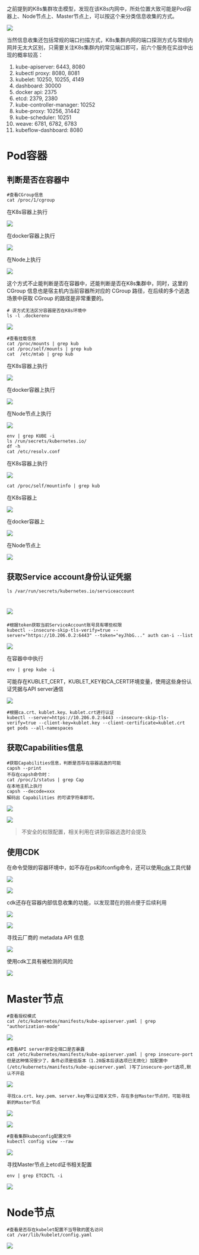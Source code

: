 之前提到的<font style="color:rgb(36, 41, 47);">K8s集群攻击模型，发现在该K8s内网中，所处位置大致可能是Pod容器上、Node节点上、Master节点上，可以按这个来分类信息收集的方式。</font>

![](https://cdn.nlark.com/yuque/0/2022/png/12767265/1665374523817-90122076-653e-49c1-8f1f-8772fb29c88c.png)

<font style="color:rgb(36, 41, 47);">当然信息收集还包括常规的端口扫描方式，K8s集群内网的端口探测方式与常规内网并无太大区别，只需要关注K8s集群内的常见端口即可，前六个服务在实战中出现的概率较高：</font>

1. <font style="color:rgb(36, 41, 47);">kube-apiserver: 6443, 8080</font>
2. <font style="color:rgb(36, 41, 47);">kubectl proxy: 8080, 8081</font>
3. <font style="color:rgb(36, 41, 47);">kubelet: 10250, 10255, 4149</font>
4. <font style="color:rgb(36, 41, 47);">dashboard: 30000</font>
5. <font style="color:rgb(36, 41, 47);">docker api: 2375</font>
6. <font style="color:rgb(36, 41, 47);">etcd: 2379, 2380</font>
7. <font style="color:rgb(36, 41, 47);">kube-controller-manager: 10252</font>
8. <font style="color:rgb(36, 41, 47);">kube-proxy: 10256, 31442</font>
9. <font style="color:rgb(36, 41, 47);">kube-scheduler: 10251</font>
10. <font style="color:rgb(36, 41, 47);">weave: 6781, 6782, 6783</font>
11. <font style="color:rgb(36, 41, 47);">kubeflow-dashboard: 8080</font>

# Pod容器
## 判断是否在容器中
```plain
#查看CGroup信息
cat /proc/1/cgroup
```

在K8s容器上执行

![](https://cdn.nlark.com/yuque/0/2022/png/12767265/1665382707969-ddbcdb39-abf6-4057-8cd4-874eda434ea6.png)

在docker容器上执行 

![](https://cdn.nlark.com/yuque/0/2022/png/12767265/1665382731194-5125adce-00f4-4442-8e5c-f4bf19361959.png)

在Node上执行

![](https://cdn.nlark.com/yuque/0/2022/png/12767265/1665385164877-72e2a786-7a28-48bd-b8ac-43dc0f8a14a0.png)

这个方式不止能判断是否在容器中，还能判断是否在K8s集群中，同时，这里的 CGroup 信息也是宿主机内当前容器所对应的 CGroup 路径，在后续的多个逃逸场景中获取 CGroup 的路径是非常重要的。 

```plain
# 该方式无法区分容器是否在K8s环境中
ls -l .dockerenv
```

![](https://cdn.nlark.com/yuque/0/2022/png/12767265/1665382258028-4fd67026-30a3-4436-a581-43a453a2659e.png)

```plain
#查看挂载信息
cat /proc/mounts | grep kub
cat /proc/self/mounts | grep kub
cat  /etc/mtab | grep kub
```

在K8s容器上执行

![](https://cdn.nlark.com/yuque/0/2022/png/12767265/1665384863671-09e1f73c-ecf6-4ccb-b9d8-96eef82fd67e.png)

在docker容器上执行

![](https://cdn.nlark.com/yuque/0/2022/png/12767265/1665384976830-1ed20472-62a9-444a-b369-be5dee20425e.png)

在Node节点上执行

![](https://cdn.nlark.com/yuque/0/2022/png/12767265/1665384954780-7622ab85-832d-40b8-bf7f-622c33383666.png)

```plain
env | grep KUBE -i
ls /run/secrets/kubernetes.io/
df -h
cat /etc/resolv.conf
```

在K8s容器上执行

![](https://cdn.nlark.com/yuque/0/2022/png/12767265/1665392721580-91d30fbe-3f34-4bd6-aa0d-22038fb51cda.png)

```plain
cat /proc/self/mountinfo | grep kub
```

在K8s容器上

![](https://cdn.nlark.com/yuque/0/2022/png/12767265/1665386709912-a39d0d0f-d794-416a-b058-3ed18e67c3f8.png)

在docker容器上

![](https://cdn.nlark.com/yuque/0/2022/png/12767265/1665386725894-f1f1f0e0-ed3d-4396-aa42-bb7fe6e82dfa.png)

在Node节点上

![](https://cdn.nlark.com/yuque/0/2022/png/12767265/1665386691752-8f37dca1-de55-4037-afda-a5b8ad7fd6e2.png)

## 
## 获取Service account身份认证凭据
```plain
ls /var/run/secrets/kubernetes.io/serviceaccount
```

# ![](https://cdn.nlark.com/yuque/0/2022/png/12767265/1665391065905-3bf044d3-da09-4a68-bd0b-9fb85edfa1fd.png)
```plain
#根据token获取当前ServiceAccount账号具有哪些权限
kubectl --insecure-skip-tls-verify=true --server="https://10.206.0.2:6443" --token="eyJhbG..." auth can-i --list
```

![](https://cdn.nlark.com/yuque/0/2022/png/12767265/1665391424574-44793c92-9929-4aa3-8499-375b281a6c88.png)

在容器中中执行

```plain
env | grep kube -i
```

可能存在KUBLET_CERT，KUBLET_KEY和CA_CERT环境变量，使用这些身份认证凭据与API server通信

![](https://cdn.nlark.com/yuque/0/2022/jpeg/12767265/1665393695487-ea7d686c-faf4-4f3b-8144-2ae01895324f.jpeg)

```plain
#根据ca.crt、kublet.key、kublet.crt进行认证
kubectl --server=https://10.206.0.2:6443 --insecure-skip-tls-verify=true --client-key=kublet.key --client-certificate=kublet.crt get pods --all-namespaces
```



## 获取Capabilities信息
```plain
#获取Capabilities信息，判断是否存在容器逃逸的可能
capsh --print
不存在capsh命令时：
cat /proc/1/status | grep Cap
在本地主机上执行
capsh --decode=xxx
解码出 Capabilities 的可读字符串即可。
```

![](https://cdn.nlark.com/yuque/0/2022/png/12767265/1665384424861-4931b3f4-de24-4854-bfad-7da82a57fba8.png)

![](https://cdn.nlark.com/yuque/0/2022/png/12767265/1665384432475-2c6f3f1d-b263-449f-933e-6ca4993b4ffd.png)

> 不安全的权限配置，相关利用在讲到容器逃逸时会提及
>

## 使用CDK
在命令受限的容器环境中，如不存在ps和ifconfig命令，还可以使用[cdk](https://github.com/cdk-team/CDK/)工具代替

![](https://cdn.nlark.com/yuque/0/2022/png/12767265/1665387454613-a0222fd9-b99b-4458-a8f9-7e19d84dbdab.png)

![](https://cdn.nlark.com/yuque/0/2022/png/12767265/1665387460634-79c0bff6-7266-4354-ae43-6c781c2f2a3b.png)

cdk还存在容器内部信息收集的功能，<font style="color:rgb(36, 41, 47);">以发现潜在的弱点便于后续利用</font>

![](https://cdn.nlark.com/yuque/0/2022/png/12767265/1665387839763-0b98ffbc-8a5d-4091-b0d2-841b7afbc095.png)

![](https://cdn.nlark.com/yuque/0/2022/png/12767265/1665389269277-e8d7c73e-9a2e-4033-9b51-c6f264624dc3.png)

寻找云厂商的 metadata API 信息

![](https://cdn.nlark.com/yuque/0/2022/png/12767265/1665422683064-0e60ba29-5e08-4c85-9659-5d8d07bf8fc5.png)

使用cdk工具有被检测的风险

![](https://cdn.nlark.com/yuque/0/2022/png/12767265/1665387490572-da79e2ea-6255-471b-a48f-b688d6dd273d.png)

# Master节点
```plain
#查看授权模式
cat /etc/kubernetes/manifests/kube-apiserver.yaml | grep "authorization-mode"
```

![](https://cdn.nlark.com/yuque/0/2022/png/12767265/1665389954863-10b06d9c-6dab-4dfd-ae46-6936e4539142.png)



```plain
#查看API server非安全端口是否暴露
cat /etc/kubernetes/manifests/kube-apiserver.yaml | grep insecure-port
但是这种情况很少了，条件必须是低版本（1.20版本后该选项已无效化）加配置中(/etc/kubernets/manifests/kube-apiserver.yaml )写了insecure-port选项,默认不开启
```

![](https://cdn.nlark.com/yuque/0/2022/png/12767265/1665390050622-e64c1c2b-8bd0-4b87-9d4f-2bc011745f31.png)

```plain
寻找ca.crt、key.pem、server.key等认证相关文件，存在多台Master节点时，可能寻找新的Master节点
```

![](https://cdn.nlark.com/yuque/0/2022/png/12767265/1665390195136-34e90935-01e0-497b-8e06-d28359f804dc.png)

![](https://cdn.nlark.com/yuque/0/2022/png/12767265/1665390202451-11b400fb-40e7-4e55-b482-628508d8f086.png)

```plain
#查看集群kubeconfig配置文件
kubectl config view --raw
```

![](https://cdn.nlark.com/yuque/0/2022/png/12767265/1665390289883-74b04976-6082-446a-8012-1a4398dff763.png)

寻找Master节点上etcd证书相关配置

```plain
env | grep ETCDCTL -i
```

![](https://cdn.nlark.com/yuque/0/2022/png/12767265/1665422490132-3c849ee1-c998-4f9b-ad01-a9b7b10aa493.png)

# Node节点
```plain
#查看是否存在kubelet配置不当导致的匿名访问
cat /var/lib/kubelet/config.yaml
```

![](https://cdn.nlark.com/yuque/0/2022/png/12767265/1665390638132-d58367ae-f26b-482c-8be0-c5afe767182b.png)



